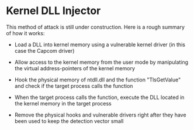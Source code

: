 # Kernel DLL Injector

This method of attack is still under construction. Here is a rough summary of how it works:

- Load a DLL into kernel memory using a vulnerable kernel driver (in this case the Capcom driver)

- Allow access to the kernel memory from the user mode by manipulating the virtual address-pointers of the kernel memory

- Hook the physical memory of ntdll.dll and the function "TlsGetValue" and check if the target process calls the function

- When the target process calls the function, execute the DLL located in the kernel memory in the target process

- Remove the physical hooks and vulnerable drivers right after they have been used to keep the detection vector small
